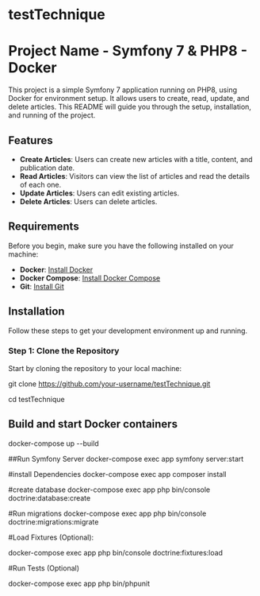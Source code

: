 # testTechnique

# Project Name - Symfony 7 & PHP8 - Docker

This project is a simple Symfony 7 application running on PHP8, using Docker for environment setup. It allows users to create, read, update, and delete articles. This README will guide you through the setup, installation, and running of the project.

## Features

- **Create Articles**: Users can create new articles with a title, content, and publication date.
- **Read Articles**: Visitors can view the list of articles and read the details of each one.
- **Update Articles**: Users can edit existing articles.
- **Delete Articles**: Users can delete articles.

## Requirements

Before you begin, make sure you have the following installed on your machine:

- **Docker**: [Install Docker](https://www.docker.com/get-started)
- **Docker Compose**: [Install Docker Compose](https://docs.docker.com/compose/install/)
- **Git**: [Install Git](https://git-scm.com/book/en/v2/Getting-Started-Installing-Git)

## Installation

Follow these steps to get your development environment up and running.

### Step 1: Clone the Repository

Start by cloning the repository to your local machine:

git clone https://github.com/your-username/testTechnique.git

cd testTechnique

## Build and start Docker containers

docker-compose up --build

##Run Symfony Server
docker-compose exec app symfony server:start

#install Dependencies
docker-compose exec app composer install

#create database
docker-compose exec app php bin/console doctrine:database:create

#Run migrations
docker-compose exec app php bin/console doctrine:migrations:migrate

#Load Fixtures (Optional):

docker-compose exec app php bin/console doctrine:fixtures:load

#Run Tests (Optional)

docker-compose exec app php bin/phpunit
   
